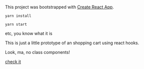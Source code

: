 This project was bootstrapped with [Create React App](https://github.com/facebook/create-react-app).

```yarn install```

```yarn start```

etc, you know what it is

This is just a little prototype of an shopping cart using react hooks.

Look, ma, no class components!

[check it](workbuyconsumedie.surge.sh)
